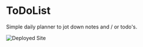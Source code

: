# ToDoList
Simple daily planner to jot down notes and / or todo's.  

![Deployed Site](https://knightmac19.github.io/ToDoList/)

